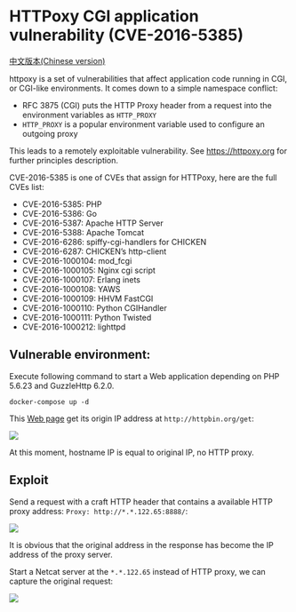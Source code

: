 # HTTPoxy CGI application vulnerability (CVE-2016-5385)

[中文版本(Chinese version)](README.zh-cn.md)

httpoxy is a set of vulnerabilities that affect application code running in CGI, or CGI-like environments. It comes down to a simple namespace conflict:

- RFC 3875 (CGI) puts the HTTP Proxy header from a request into the environment variables as `HTTP_PROXY`
- `HTTP_PROXY` is a popular environment variable used to configure an outgoing proxy

This leads to a remotely exploitable vulnerability. See <https://httpoxy.org> for further principles description.

CVE-2016-5385 is one of CVEs that assign for HTTPoxy, here are the full CVEs list:

- CVE-2016-5385: PHP
- CVE-2016-5386: Go
- CVE-2016-5387: Apache HTTP Server
- CVE-2016-5388: Apache Tomcat
- CVE-2016-6286: spiffy-cgi-handlers for CHICKEN
- CVE-2016-6287: CHICKEN’s http-client
- CVE-2016-1000104: mod_fcgi
- CVE-2016-1000105: Nginx cgi script
- CVE-2016-1000107: Erlang inets
- CVE-2016-1000108: YAWS
- CVE-2016-1000109: HHVM FastCGI
- CVE-2016-1000110: Python CGIHandler
- CVE-2016-1000111: Python Twisted
- CVE-2016-1000212: lighttpd

## Vulnerable environment:

Execute following command to start a Web application depending on PHP 5.6.23 and GuzzleHttp 6.2.0.

```
docker-compose up -d
```

This [Web page](www/index.php) get its origin IP address at `http://httpbin.org/get`:

![](1.png)

At this moment, hostname IP is equal to original IP, no HTTP proxy.

## Exploit

Send a request with a craft HTTP header that contains a available HTTP proxy address: `Proxy: http://*.*.122.65:8888/`:

![](2.png)

It is obvious that the original address in the response has become the IP address of the proxy server.

Start a Netcat server at the `*.*.122.65` instead of HTTP proxy, we can capture the original request:

![](3.png)